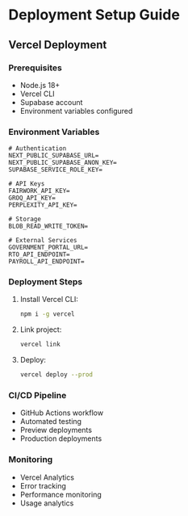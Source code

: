 # Deployment Setup Guide

## Vercel Deployment

### Prerequisites

- Node.js 18+
- Vercel CLI
- Supabase account
- Environment variables configured

### Environment Variables

```env
# Authentication
NEXT_PUBLIC_SUPABASE_URL=
NEXT_PUBLIC_SUPABASE_ANON_KEY=
SUPABASE_SERVICE_ROLE_KEY=

# API Keys
FAIRWORK_API_KEY=
GROQ_API_KEY=
PERPLEXITY_API_KEY=

# Storage
BLOB_READ_WRITE_TOKEN=

# External Services
GOVERNMENT_PORTAL_URL=
RTO_API_ENDPOINT=
PAYROLL_API_ENDPOINT=
```

### Deployment Steps

1. Install Vercel CLI:

   ```bash
   npm i -g vercel
   ```

2. Link project:

   ```bash
   vercel link
   ```

3. Deploy:
   ```bash
   vercel deploy --prod
   ```

### CI/CD Pipeline

- GitHub Actions workflow
- Automated testing
- Preview deployments
- Production deployments

### Monitoring

- Vercel Analytics
- Error tracking
- Performance monitoring
- Usage analytics
